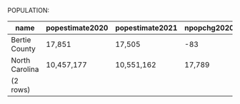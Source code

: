 POPULATION:

|      name      | popestimate2020 | popestimate2021 | npopchg2020 | npopchg2021 | births2020 | births2021 | deaths2020 | deaths2021 | naturalchg2020 | naturalchg2021 | internationalmig2020 | internationalmig2021 | domesticmig2020 | domesticmig2021 | netmig2020 | netmig2021 | rbirth2021 | rdeath2021 | rnaturalchg2021 | rinternationalmig2021 | rdomesticmig2021 | rnetmig2021 |
|----------------|-----------------|-----------------|-------------|-------------|------------|------------|------------|------------|----------------|----------------|----------------------|----------------------|-----------------|-----------------|------------|------------|------------|------------|-----------------|-----------------------|------------------|-------------|
| Bertie County  | 17,851          | 17,505          | -83         | -346        | 50         | 151        | 77         | 300        | -27            | -149           | 0                    | 2                    | -54             | -198            | -54        | -196       |       8.54 |      16.97 |           -8.43 |                  0.11 |           -11.20 |      -11.09|
| North Carolina | 10,457,177      | 10,551,162      | 17,789      | 93,985      | 28,009     | 114,011    | 28,852     | 115,709    | -843           | -1,698         | 440                  | 6,756                | 18,211          | 88,673          | 18,651     | 95,429     |      10.85 |      11.02 |           -0.16 |                  0.64 |             8.44 |        9.08|
|(2 rows)|

